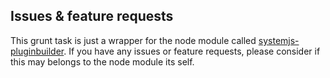 ## Issues & feature requests

This grunt task is just a wrapper for the node module called
[systemjs-pluginbuilder](https://github.com/moccu/systemjs-pluginbuilder). If
you have any issues or feature requests, please consider if this may belongs to
the node module its self.

